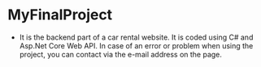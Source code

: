 # MyFinalProject

* It is the backend part of a car rental website. It is coded using C# and Asp.Net Core Web API. In case of an error or problem when using the project, you can contact via the e-mail address on the page.

